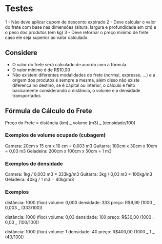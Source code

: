 # Testes

1 - Não deve aplicar cupom de desconto expirado
2 - Deve calcular o valor do frete com base nas dimensões (altura, largura e profundidade em cm) e o peso dos produtos (em kg)
3 - Deve retornar o preço mínimo de frete caso ele seja superior ao valor calculado

## Considere

- O valor do frete será calculado de acordo com a fórmula
- O valor mínimo é de R$10,00
- Não existem diferentes modalidades de frete (normal, expresso, …) e a origem dos produtos é sempre a mesma, além disso não existe diferença no destino, se é capital ou interior, o cálculo é feito basicamente considerando a distância, o volume e a densidade transportados

## Fórmula de Cálculo do Frete

Preço do Frete = distância (km) _ volume (m3) _ (densidade/100)

### Exemplos de volume ocupado (cubagem)

Camera: 20cm x 15 cm x 10 cm = 0,003 m3
Guitarra: 100cm x 30cm x 10cm = 0,03 m3
Geladeira: 200cm x 100cm x 50cm = 1 m3

### Exemplos de densidade

Camera: 1kg / 0,003 m3 = 333kg/m3
Guitarra: 3kg / 0,03 m3 = 100kg/m3
Geladeira: 40kg / 1 m3 = 40kg/m3

### Exemplos

distância: 1000 (fixo)
volume: 0,003
densidade: 333
preço: R$9,90 (1000 _ 0,003 _ (333/100))

distância: 1000 (fixo)
volume: 0,03
densidade: 100
preço: R$30,00 (1000 _ 0,03 _ (100/100))

distância: 1000 (fixo)
volume: 1
densidade: 40
preço: R$400,00 (1000 _ 1 _ (40/100))

